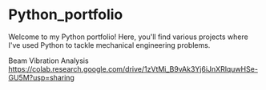 # Python_portfolio
Welcome to my Python portfolio! Here, you'll find various projects where I've used Python to tackle mechanical engineering problems.

Beam Vibration Analysis
https://colab.research.google.com/drive/1zVtMi_B9vAk3Yj6iJnXRlquwHSe-GU5M?usp=sharing
